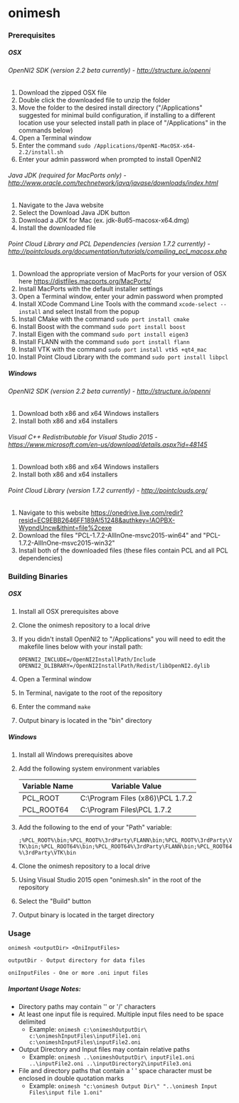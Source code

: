 # onimesh

### Prerequisites
##### OSX
###### OpenNI2 SDK (version 2.2 beta currently) - http://structure.io/openni
1. Download the zipped OSX file
2. Double click the downloaded file to unzip the folder
3. Move the folder to the desired install directory ("/Applications" suggested for minimal build configuration, if installing to a different location use your selected install path in place of "/Applications" in the commands below)
4. Open a Terminal window
5. Enter the command `sudo /Applications/OpenNI-MacOSX-x64-2.2/install.sh`
6. Enter your admin password when prompted to install OpenNI2

###### Java JDK (required for MacPorts only) - http://www.oracle.com/technetwork/java/javase/downloads/index.html
1. Navigate to the Java website
2. Select the Download Java JDK button
3. Download a JDK for Mac (ex. jdk-8u65-macosx-x64.dmg)
4. Install the downloaded file

###### Point Cloud Library and PCL Dependencies (version 1.7.2 currently) - http://pointclouds.org/documentation/tutorials/compiling_pcl_macosx.php
1. Download the appropriate version of MacPorts for your version of OSX here https://distfiles.macports.org/MacPorts/
2. Install MacPorts with the default installer settings
3. Open a Terminal window, enter your admin password when prompted
4. Install XCode Command Line Tools with the command `xcode-select --install` and select Install from the popup
5. Install CMake with the command `sudo port install cmake`
6. Install Boost with the command `sudo port install boost`
7. Install Eigen with the command `sudo port install eigen3`
8. Install FLANN with the command `sudo port install flann`
9. Install VTK with the command `sudo port install vtk5 +qt4_mac`
10. Install Point Cloud Library with the command `sudo port install libpcl`

##### Windows
###### OpenNI2 SDK (version 2.2 beta currently) - http://structure.io/openni
1. Download both x86 and x64 Windows installers
2. Install both x86 and x64 installers

###### Visual C++ Redistributable for Visual Studio 2015 - https://www.microsoft.com/en-us/download/details.aspx?id=48145
1. Download both x86 and x64 Windows installers
2. Install both x86 and x64 installers

###### Point Cloud Library (version 1.7.2 currently) - http://pointclouds.org/
1. Navigate to this website https://onedrive.live.com/redir?resid=EC9EBB2646FF189A!51248&authkey=!AOPBX-WypndUncw&ithint=file%2cexe
2. Download the files "PCL-1.7.2-AllInOne-msvc2015-win64" and "PCL-1.7.2-AllInOne-msvc2015-win32"
3. Install both of the downloaded files (these files contain PCL and all PCL dependencies)

### Building Binaries
##### OSX
1. Install all OSX prerequisites above
2. Clone the onimesh repository to a local drive
3. If you didn't install OpenNI2 to "/Applications" you will need to edit the makefile lines below with your install path:

    `OPENNI2_INCLUDE=/OpenNI2InstallPath/Include`
    `OPENNI2_DLIBRARY=/OpenNI2InstallPath/Redist/libOpenNI2.dylib`

4. Open a Terminal window
5. In Terminal, navigate to the root of the repository
6. Enter the command `make`
7. Output binary is located in the "bin" directory

##### Windows
1. Install all Windows prerequisites above
2. Add the following system environment variables

    | Variable Name  | Variable Value |
    | ------------- | ------------- |
    | PCL_ROOT  | C:\Program Files (x86)\PCL 1.7.2 |
    | PCL_ROOT64  | C:\Program Files\PCL 1.7.2 |

3. Add the following to the end of your "Path" variable:

    `;%PCL_ROOT%\bin;%PCL_ROOT%\3rdParty\FLANN\bin;%PCL_ROOT%\3rdParty\VTK\bin;%PCL_ROOT64%\bin;%PCL_ROOT64%\3rdParty\FLANN\bin;%PCL_ROOT64%\3rdParty\VTK\bin`

4. Clone the onimesh repository to a local drive
5. Using Visual Studio 2015 open "onimesh.sln" in the root of the repository
6. Select the "Build" button
7. Output binary is located in the target directory

### Usage
`onimesh <outputDir> <OniInputFiles>`

    outputDir - Output directory for data files

    oniInputFiles - One or more .oni input files

##### Important Usage Notes:
* Directory paths may contain '\' or '/' characters
* At least one input file is required. Multiple input files need to be space delimited
  * Example: `onimesh c:\onimeshOutputDir\ c:\onimeshInputFiles\inputFile1.oni c:\onimeshInputFiles\inputFile2.oni`
* Output Directory and Input files may contain relative paths
  * Example: `onimesh ..\onimeshOutputDir\ inputFile1.oni ..\inputFile2.oni ..\inputDirectory2\inputFile3.oni`
* File and directory paths that contain a ' ' space character must be enclosed in double quotation marks
  * Example: `onimesh "c:\onimesh Output Dir\" "..\onimesh Input Files\input file 1.oni"`

